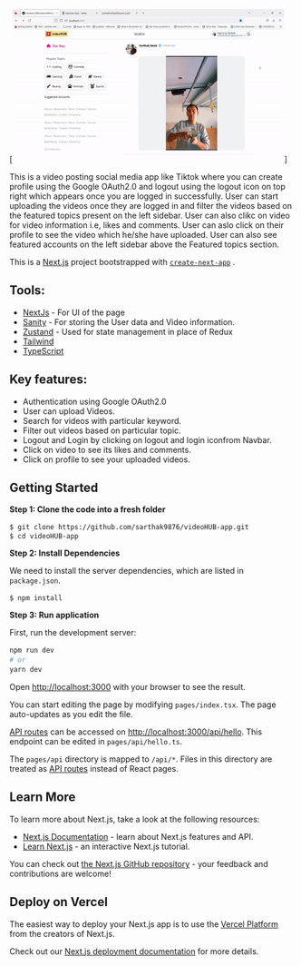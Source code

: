 [<img src="https://github.com/sarthak9876/videoHUB-app/blob/main/vidHUB-gif.gif" width="480" height="270">]

This is a video posting social media app like Tiktok where you can create profile using the Google OAuth2.0 and logout using the logout icon on top right which appears once you are logged in successfully. User can start uploading the videos once they are logged in and filter the videos based on the featured topics present on the left sidebar. User can also clikc on video for video information i.e, likes and comments. User can aslo click on their profile to see the video which he/she have uploaded. User can also see featured accounts on the left sidebar above the Featured topics section.

This is a [Next.js](https://nextjs.org/) project bootstrapped with [`create-next-app`](https://github.com/vercel/next.js/tree/canary/packages/create-next-app) .


## Tools:
- [NextJs](https://nextjs.org) - For UI of the page
- [Sanity](https://sanity.io) - For storing the User data and Video information.
- [Zustand](https://github.com/pmndrs/zustand) - Used for state management in place of Redux
- [Tailwind](https://tailwindcss.com/) 
- [TypeScript](https://www.typescriptlang.org/)

## Key features:
- Authentication using Google OAuth2.0
- User can upload Videos.
- Search for videos with particular keyword.
- Filter out videos based on particular topic.
- Logout and Login by clicking on logout and login iconfrom Navbar.
- Click on video to see its likes and comments.
- Click on profile to see your uploaded videos.



## Getting Started

**Step 1: Clone the code into a fresh folder**

```
$ git clone https://github.com/sarthak9876/videoHUB-app.git
$ cd videoHUB-app
```

**Step 2: Install Dependencies**

We need to install the server dependencies, which are listed in `package.json`.

```
$ npm install
```

**Step 3: Run application**

First, run the development server:

```bash
npm run dev
# or
yarn dev
```

Open [http://localhost:3000](http://localhost:3000) with your browser to see the result.

You can start editing the page by modifying `pages/index.tsx`. The page auto-updates as you edit the file.

[API routes](https://nextjs.org/docs/api-routes/introduction) can be accessed on [http://localhost:3000/api/hello](http://localhost:3000/api/hello). This endpoint can be edited in `pages/api/hello.ts`.

The `pages/api` directory is mapped to `/api/*`. Files in this directory are treated as [API routes](https://nextjs.org/docs/api-routes/introduction) instead of React pages.

## Learn More

To learn more about Next.js, take a look at the following resources:

- [Next.js Documentation](https://nextjs.org/docs) - learn about Next.js features and API.
- [Learn Next.js](https://nextjs.org/learn) - an interactive Next.js tutorial.

You can check out [the Next.js GitHub repository](https://github.com/vercel/next.js/) - your feedback and contributions are welcome!

## Deploy on Vercel

The easiest way to deploy your Next.js app is to use the [Vercel Platform](https://vercel.com/new?utm_medium=default-template&filter=next.js&utm_source=create-next-app&utm_campaign=create-next-app-readme) from the creators of Next.js.

Check out our [Next.js deployment documentation](https://nextjs.org/docs/deployment) for more details.
